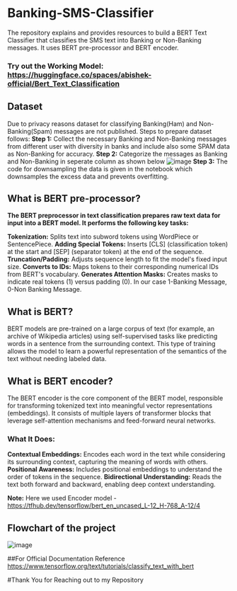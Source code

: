 # Banking-SMS-Classifier
The repository explains and provides resources to build a BERT Text Classifier that classifies the SMS text into Banking or Non-Banking messages. It uses BERT pre-processor and BERT encoder.

### Try out the Working Model: https://huggingface.co/spaces/abishek-official/Bert_Text_Classification

## Dataset
Due to privacy reasons dataset for classifying Banking(Ham) and Non-Banking(Spam) messages are not published. Steps to prepare dataset follows:
**Step 1:** Collect the necessary Banking and Non-Banking messages from different user with diversity in banks and include also some SPAM data as Non-Banking for accuracy.
**Step 2:** Categorize the messages as Banking and Non-Banking in seperate column as shown below
![image](https://github.com/user-attachments/assets/d1dc0f12-1fe9-4ad8-9ced-cd49cf038db4)
**Step 3:** The code for downsampling the data is given in the notebook which downsamples the excess data and prevents overfitting.


## What is BERT pre-processor?

**The BERT preprocessor in text classification prepares raw text data for input into a BERT model. It performs the following key tasks:**

**Tokenization:** Splits text into subword tokens using WordPiece or SentencePiece.
**Adding Special Tokens:** Inserts [CLS] (classification token) at the start and [SEP] (separator token) at the end of the sequence.
**Truncation/Padding:** Adjusts sequence length to fit the model's fixed input size.
**Converts to IDs:** Maps tokens to their corresponding numerical IDs from BERT's vocabulary.
**Generates Attention Masks:** Creates masks to indicate real tokens (1) versus padding (0). In our case 1-Banking Message, 0-Non Banking Message.

## What is BERT?
BERT models are pre-trained on a large corpus of text (for example, an archive of Wikipedia articles) using self-supervised tasks like predicting words in a sentence from the surrounding context. This type of training allows the model to learn a powerful representation of the semantics of the text without needing labeled data.

## What is BERT encoder?
The BERT encoder is the core component of the BERT model, responsible for transforming tokenized text into meaningful vector representations (embeddings). It consists of multiple layers of transformer blocks that leverage self-attention mechanisms and feed-forward neural networks.

### What It Does:
**Contextual Embeddings:** Encodes each word in the text while considering its surrounding context, capturing the meaning of words with others.
**Positional Awareness:** Includes positional embeddings to understand the order of tokens in the sequence.
**Bidirectional Understanding:** Reads the text both forward and backward, enabling deep context understanding.

**Note:** Here we used Encoder model - https://tfhub.dev/tensorflow/bert_en_uncased_L-12_H-768_A-12/4

## Flowchart of the project
![image](https://github.com/user-attachments/assets/dcedfb4b-c723-4c85-bf19-9b209e18c86b)


##For Official Documentation Reference
https://www.tensorflow.org/text/tutorials/classify_text_with_bert

#Thank You for Reaching out to my Repository
